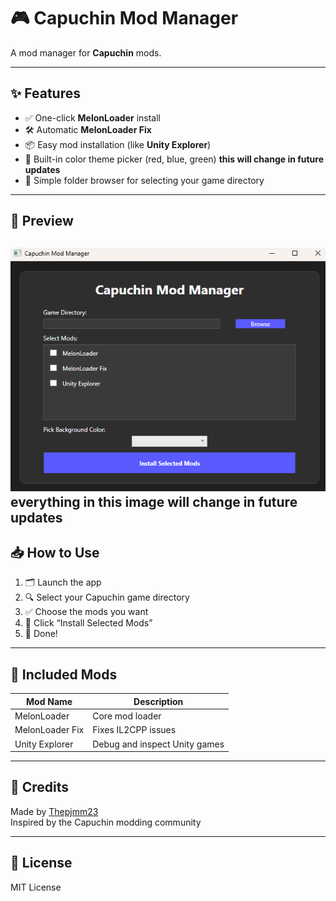 # 🎮 Capuchin Mod Manager

A mod manager for **Capuchin** mods.

---

## ✨ Features

- ✅ One-click **MelonLoader** install
- 🛠️ Automatic **MelonLoader Fix**
- 📦 Easy mod installation (like **Unity Explorer**)
- 🎨 Built-in color theme picker (red, blue, green) **this will change in future updates**
- 📁 Simple folder browser for selecting your game directory

---

## 📸 Preview

![Capuchin Mod Manager UI](https://github.com/Thepjmm23/Capuchin-Mod-Manager/blob/main/image.png?raw=true)
**everything in this image will change in future updates**
---

## 📥 How to Use

1. 🗂️ Launch the app  
2. 🔍 Select your Capuchin game directory  
3. ✅ Choose the mods you want  
4. 🚀 Click “Install Selected Mods”  
5. 🎉 Done!

---

## 🧩 Included Mods

| Mod Name         | Description                                |
|------------------|--------------------------------------------|
| MelonLoader      | Core mod loader                            |
| MelonLoader Fix  | Fixes IL2CPP issues                        |
| Unity Explorer   | Debug and inspect Unity games              |

---

## 🧠 Credits

Made by [Thepjmm23](https://github.com/Thepjmm23)  
Inspired by the Capuchin modding community 

---

## 📄 License

MIT License
